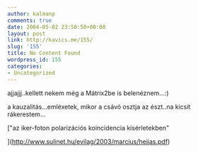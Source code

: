 ```yaml
---
author: kalmanp
comments: true
date: 2004-05-02 23:50:50+00:00
layout: post
link: http://kavics.me/155/
slug: '155'
title: No Content Found
wordpress_id: 155
categories:
- Uncategorized
---
```


ajjajjj..kellett nekem még a Mátrix2be is belenéznem...:)




a kauzalitás...emléxetek, mikor a csávó osztja az észt..na kicsit rákerestem...




["az iker-foton polarizációs koincidencia kísérletekben"

](http://www.sulinet.hu/evilag/2003/marcius/hejjas.pdf)
